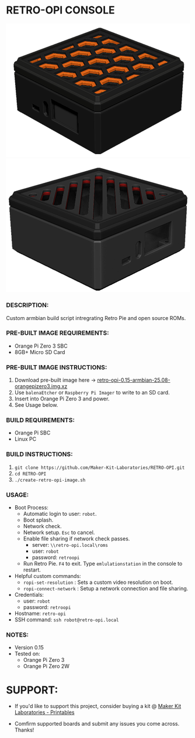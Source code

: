 # RETRO-OPI CONSOLE
![Retro Opi Image](./documentation/retro-opi-image.png)
![Retro Opi Image2](./documentation/retro-opi-image-2.png)

### DESCRIPTION:
Custom armbian build script intregrating Retro Pie and open source ROMs.

### PRE-BUILT IMAGE REQUIREMENTS:
- Orange Pi Zero 3 SBC
- 8GB+ Micro SD Card

### PRE-BUILT IMAGE INSTRUCTIONS:
1. Download pre-built image here -> [retro-opi-0.15-armbian-25.08-orangepizero3.img.xz](https://makerkitlab.xyz/data/kit/retroopi/retro-opi-0.15-armbian-25.08-orangepizero3.img.xz)
2. Use `balenaEtcher` or `Raspberry Pi Imager` to write to an SD card.
3. Insert into Orange Pi Zero 3 and power.
4. See Usage below.

### BUILD REQUIREMENTS:
- Orange Pi SBC
- Linux PC

### BUILD INSTRUCTIONS:
1.  `git clone https://github.com/Maker-Kit-Laboratories/RETRO-OPI.git`
2.  `cd RETRO-OPI`
3.  `./create-retro-opi-image.sh`

### USAGE:
- Boot Process:
    - Automatic login to user: `robot`.
    - Boot splash.
    - Network check.
    - Network setup. `Esc` to cancel.
    - Enable file sharing if network check passes.
        - server: `\\retro-opi.local\roms`
        - user: `robot`
        - password: `retroopi`
    - Run Retro Pie. `F4` to exit. Type `emlulationstation` in the console to restart.
- Helpful custom commands:
    - `ropi-set-resolution` : Sets a custom video resolution on boot.
    - `ropi-connect-network` : Setup a network connection and file sharing.
- Credentials:
    - user: `robot`  
    - password: `retroopi`
- Hostname: `retro-opi`
- SSH command: `ssh robot@retro-opi.local`

### NOTES:
- Version 0.15
- Tested on:
    - Orange Pi Zero 3
    - Orange Pi Zero 2W


# SUPPORT:
- If you'd like to support this project, consider buying a kit @ [Maker Kit Laboratories - Printables](https://www.printables.com/@MakerKitLab_2578894)

- Comfirm supported boards and submit any issues you come across. Thanks!
